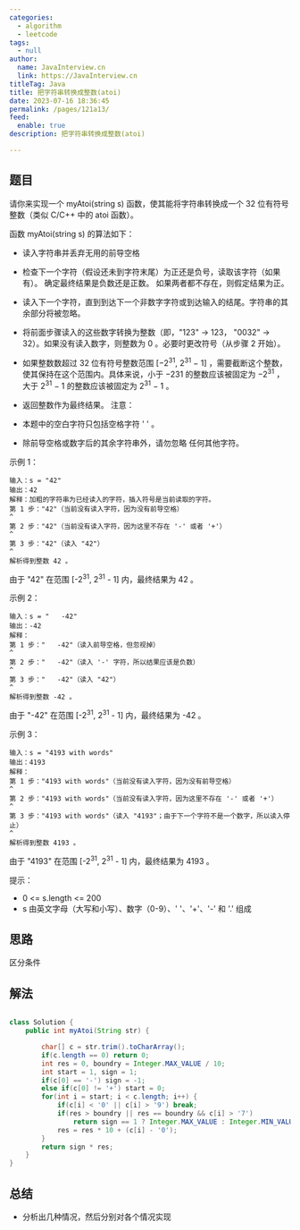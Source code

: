 ```yaml
---
categories: 
  - algorithm
  - leetcode
tags: 
  - null
author: 
  name: JavaInterview.cn
  link: https://JavaInterview.cn
titleTag: Java
title: 把字符串转换成整数(atoi)
date: 2023-07-16 18:36:45
permalink: /pages/121a13/
feed:
  enable: true
description: 把字符串转换成整数(atoi)

---
```


## 题目

请你来实现一个 myAtoi(string s) 函数，使其能将字符串转换成一个 32 位有符号整数（类似 C/C++ 中的 atoi 函数）。

函数 myAtoi(string s) 的算法如下：

* 读入字符串并丢弃无用的前导空格
* 检查下一个字符（假设还未到字符末尾）为正还是负号，读取该字符（如果有）。 确定最终结果是负数还是正数。 如果两者都不存在，则假定结果为正。
* 读入下一个字符，直到到达下一个非数字字符或到达输入的结尾。字符串的其余部分将被忽略。
* 将前面步骤读入的这些数字转换为整数（即，"123" -> 123， "0032" -> 32）。如果没有读入数字，则整数为 0 。必要时更改符号（从步骤 2 开始）。
* 如果整数数超过 32 位有符号整数范围 [−2<sup>31</sup>,  2<sup>31</sup> − 1] ，需要截断这个整数，使其保持在这个范围内。具体来说，小于 −231 的整数应该被固定为 −2<sup>31</sup> ，大于 2<sup>31</sup> − 1 的整数应该被固定为 2<sup>31</sup> − 1 。
* 返回整数作为最终结果。
注意：

* 本题中的空白字符只包括空格字符 ' ' 。
* 除前导空格或数字后的其余字符串外，请勿忽略 任何其他字符。


示例 1：

    输入：s = "42"
    输出：42
    解释：加粗的字符串为已经读入的字符，插入符号是当前读取的字符。
    第 1 步："42"（当前没有读入字符，因为没有前导空格）
    ^
    第 2 步："42"（当前没有读入字符，因为这里不存在 '-' 或者 '+'）
    ^
    第 3 步："42"（读入 "42"）
    ^
    解析得到整数 42 。
由于 "42" 在范围 [-2<sup>31</sup>, 2<sup>31</sup> - 1] 内，最终结果为 42 。

示例 2：

    输入：s = "   -42"
    输出：-42
    解释：
    第 1 步："   -42"（读入前导空格，但忽视掉）
    ^
    第 2 步："   -42"（读入 '-' 字符，所以结果应该是负数）
    ^
    第 3 步："   -42"（读入 "42"）
    ^
    解析得到整数 -42 。
由于 "-42" 在范围 [-2<sup>31</sup>, 2<sup>31</sup> - 1] 内，最终结果为 -42 。

示例 3：

    输入：s = "4193 with words"
    输出：4193
    解释：
    第 1 步："4193 with words"（当前没有读入字符，因为没有前导空格）
    ^
    第 2 步："4193 with words"（当前没有读入字符，因为这里不存在 '-' 或者 '+'）
    ^
    第 3 步："4193 with words"（读入 "4193"；由于下一个字符不是一个数字，所以读入停止）
    ^
    解析得到整数 4193 。
由于 "4193" 在范围 [-2<sup>31</sup>, 2<sup>31</sup> - 1] 内，最终结果为 4193 。


提示：

* 0 <= s.length <= 200
* s 由英文字母（大写和小写）、数字（0-9）、' '、'+'、'-' 和 '.' 组成

## 思路

区分条件

## 解法
```java

class Solution {
    public int myAtoi(String str) {

        char[] c = str.trim().toCharArray();
        if(c.length == 0) return 0;
        int res = 0, boundry = Integer.MAX_VALUE / 10;
        int start = 1, sign = 1;
        if(c[0] == '-') sign = -1;
        else if(c[0] != '+') start = 0;
        for(int i = start; i < c.length; i++) {
            if(c[i] < '0' || c[i] > '9') break;
            if(res > boundry || res == boundry && c[i] > '7')
                return sign == 1 ? Integer.MAX_VALUE : Integer.MIN_VALUE;
            res = res * 10 + (c[i] - '0');
        }
        return sign * res;
    }
}
```

## 总结

- 分析出几种情况，然后分别对各个情况实现 
